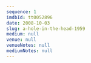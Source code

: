 ```yaml
---
sequence: 1
imdbId: tt0052896
date: 2008-10-03
slug: a-hole-in-the-head-1959
medium: null
venue: null
venueNotes: null
mediumNotes: null
---
```


